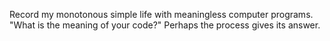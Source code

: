 Record my monotonous simple life with meaningless computer programs. "What is the meaning of your code?" Perhaps the process gives its answer.